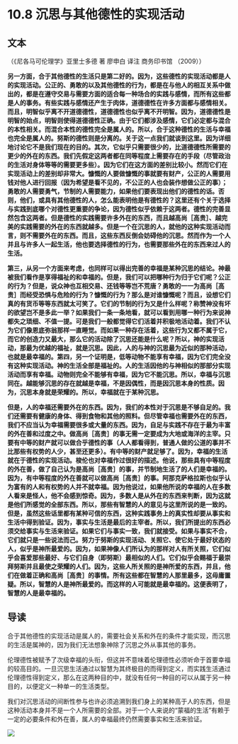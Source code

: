 # 10.8 沉思与其他德性的实现活动

## 文本

（《尼各马可伦理学》亚里士多德 著 廖申白 译注 商务印书馆 （2009））

**另一方面，合于其他德性的生活只是第二好的。因为，这些德性的实现活动都是人的实现活动。公正的、勇敢的以及其他德性的行为，都是在与他人的相互关系中做出的，都是在遵守交易与需要方面的适合每一种场合的实践与感情，而所有这些都是人的事务。有些实践与感情还产生于肉体，道德德性在许多方面都与感情相关。而且，明智似乎离不开道德德性，道德德性也似乎离不开明智。因为，道德德性是明智的始点，明智则使得道德德性正确。由于它们都涉及感情，它们必定都与混合的本性相关。而混合本性的德性完全是属人的。所以，合于这种德性的生活与幸福也完全是属人的。努斯的德性则是分离的。关于这一点我们就谈到这里。因为详细地讨论它不是我们现在的目的。其次，它似乎只需要很少的，比道德德性所需要的更少的外在的东西。我们先假定这两者都在同等程度上需要存在的手段（尽管政治的生活对身体等等的需要更多些）。因为它们在这方面的差别比较小。然而它们在实现活动上的差别却非常大。慷慨的人要做慷慨的事就要有财产，公正的人需要用钱对他人进行回报（因为希望是看不见的，不公正的人也会装作想做公正的事）；勇敢的人需要勇气，节制的人需要能力，如果他们要表现出他们的德性的话。否则，他们，或具有其他德性的人，怎么能表明他是有德性的？这里还有个关于选择与实践到底哪个对德性更重要的争论，因为德性似乎依赖于这两者。德性的完善显然包含这两者。但是德性的实践需要许多外在的东西，而且越高尚［高贵］、越完美的实践需要的外在的东西就越多。但是一个在沉思的人，就他的这种实现活动而言，则不需要外在的东西。而且，这些东西反倒会妨碍他的沉思。然而作为一个人并且与许多人一起生活，他也要选择德性的行为，也需要那些外在的东西来过人的生活。**

**第三，从另一个方面来考虑，也同样可以得出完善的幸福是某种沉思的结论。神最被我们看作是享得福祉的和幸福的。但是，我们可以把哪种行为归于它们呢？公正的行为？但是，说众神也互相交易、还钱等等岂不荒唐？勇敢的一一为高尚［高贵］而经受恐惧与危险的行为？慷慨的行为？那么是对谁慷慨呢？而且，设想它们真的有货币等等东西就太可笑了。它们的节制的行为又是什么样呢？称赞神没有坏的欲望岂不是多此一举？如果我们一条一条地看，就可以看到用哪一种行为来说神都失之琐细、不值一提。可是我们一般都觉得它们活着并积极地活动着。我们不认为它们像恩底弥翁那样一直睡觉。而如果一种存在活着，这些行为又都不属于它，而它的创造力又最大，那么它的活动除了沉思还能是什么呢？所以，神的实现活动，那最为优越的福祉，就是沉思。因此，人的与神的沉思最为近似的那种活动，也就是最幸福的。第四，另一个证明是，低等动物不能享有幸福，因为它们完全没有这种实现活动。神的生活全部是福祉的。人的生活因他的与神相似的那部分实现活动而享有幸福。动物则完全不能够有幸福，因为它不能沉思。所以，幸福与沉思同在。越能够沉思的存在就越是幸福，不是因偶性，而是因沉思本身的性质。因为，沉思本身就是荣耀的。所以，幸福就在于某种沉思。**

**但是，人的幸福还需要外在的东西。因为，我们的本性对于沉思是不够自足的。我们还需要有健康的身体、得到食物和其他的照料。但尽管幸福也需要外在的东西，我们不应当认为幸福需要很多或大量的东西。因为，自足与实践不存在于最为丰富的外在善和过度之中。做高尚［高贵］的事无需一定要成为大地或海洋的主宰。只要有中等的财产就可以做合乎德性的事（人人都看得到，普通人做的公道的事并不比那些有权势的人少，甚至还更多）。有中等的财产就足够了。因为，幸福的生活就在于德性的实现活动。梭伦也对幸福作过很好的描述。他说，那些具有中等程度的外在善，做了自己认为是高尚［高贵］的事，并节制地生活了的人们是幸福的。因为，有中等程度的外在善就可以做高尚［高贵］的事。阿那克萨格拉斯也似乎认为富有的人和有权势的人并不就幸福。因为他说过，如果他所说的幸福的人在多数人看来是怪人，他不会感到惊奇。因为，多数人是从外在的东西来判断，因为这就是他们所感觉的全部东西。所以，那些有智慧的人的意见与这里所说的是一致的。但是，虽然这些话里都有某种可信的东西，这种实践事务上的真实性却要从事实和生活中得到验证。因为，事实与生活是最后的主宰者。所以，我们所提出的东西必须交给事实与生活来验证。如果它们与事实一致，我们就接受。如果与事实不合，它们就只是一些说法而己。努力于努斯的实现活动、关照它、使它处于最好状态的人，似乎是神所最爱的。因为，如果神像人们所认为的那样对人有所关照，它们似乎会喜爱那些最好、与它们自身（即努斯）最相似的人们。它们似乎会赐福于最崇拜努斯并且最使之荣耀的人们。因为，这些人所关照的是神所爱的东西，并且，他们在做着正确和高尚［高贵］的事情。所有这些都在智慧的人那里最多，这毋庸置疑。所以，智慧的人是神所最爱的。而这样的人可能就是最幸福的。这便表明了，智慧的人是最幸福的。**

## 导读

合于其他德性的实现活动是属人的，需要社会关系和外在的条件才能实现，而沉思的生活是属神的，因为我们无法想象神除了沉思之外从事其他的事务。

伦理德性被赋予了次级幸福的头衔，但这并不意味着伦理德性必须听命于首要幸福的较高目的。一旦沉思生活通过以智慧为其终极目的而得到定义，而实践生活通过伦理德性得到定义，那么在这两种目的中，就没有任何一种目的可以从属于另一种目的，以便定义一种单一的生活类型。

我们对沉思活动的间断性参与也许必须追溯到我们身上的某种高于人的东西，但是这种活动本身并不是一个人所需要的全部。对于一个人来说的“蒙福的生活”有赖于一定的必要条件和外在善，属人的幸福最终仍然需要事实和生活来验证。

![](../.gitbook/assets/qr.png)

